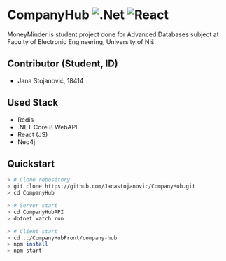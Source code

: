 # CompanyHub ![.Net](https://img.shields.io/badge/.NET-5C2D91?style=for-the-badge&logo=.net&logoColor=white) ![React](https://img.shields.io/badge/react-%2320232a.svg?style=for-the-badge&logo=react&logoColor=%2361DAFB)
MoneyMinder is student project done for Advanced Databases subject at Faculty of Electronic Engineering, University of Niš.

## Contributor (Student, ID)

* Jana Stojanović, 18414

## Used Stack
* Redis
* .NET Core 8 WebAPI
* React (JS)
* Neo4j

## Quickstart

```bash
> # Clone repository
> git clone https://github.com/Janastojanovic/CompanyHub.git
> cd CompanyHub

> # Server start
> cd CompanyHubAPI
> dotnet watch run

> # Client start
> cd ../CompanyHubFront/company-hub
> npm install
> npm start

